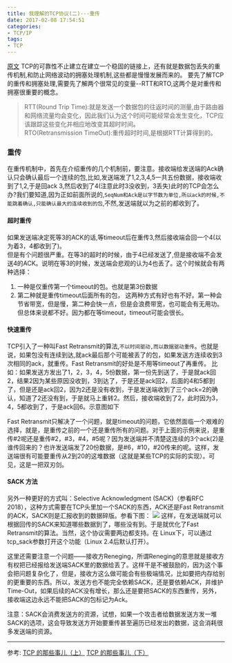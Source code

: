 ```yaml
---
title: 我理解的TCP协议(二)---重传
date: 2017-02-08 17:54:51
categories: 
- TCP/IP
tags:
- TCP
---
```

[原文](http://coolshell.cn/articles/11564.html)
TCP的可靠性不止建立在建立一个稳固的链接上，还有就是数据包丢失的重传机制,和防止网络波动的拥塞处理机制,这些都是慢慢发展而来的。
要先了解TCP的重传和拥塞处理,需要先了解两个很常见的变量--RTT和RTO,这两个是对重传和拥塞很重要的概念。
>RTT(Round Trip Time):就是发送一个数据包的往返时间的测量,由于路由器和网络流量均会变化，因此我们认为这个时间可能经常会发生变化，TCP应该跟踪这些变化并相应地改变其超时时间。  
>RTO(Retransmission TimeOut):重传超时时间,是根据RTT计算得到的。   

### 重传
在重传机制中，首先在介绍重传的几个机制前，要注意。接收端给发送端的Ack确认只会确认最后一个连续的包,比如,发送端发了1,2,3,4,5一共五份数据，接收端收到了1,2,于是回ack 3,然后收到了4(注意此时3没收到，3丢失)此时的TCP会怎么办?我们要知道,因为正如前面所说的,`SeqNum和Ack是以字节数为单位,所以ack的时候,不能跳着确认,只能确认最大的连续收到的包`,不然,发送端就以为之前的都收到了。
<!--more-->
#### 超时重传
如果发送端决定死等3的ACK的话,等timeout后在重传3,然后接收端会回一个4(以为着3，4都收到了)。  
但是有个问题很严重。在等3的超时的时候，由于4已经发送了,但是接收端不会发送4的ACK。说明在等3的时候，发送端会悲观的认为4也丢了。这个时候就会有两种选择：
1. 一种是仅重传第一个timeout的包。也就是第3份数据
2. 第二种就是重传timeout后面所有的包，
这两种方式有好也有不好。第一种会节省带宽，但是慢，第二种会快一点，但是会浪费带宽，也可能会有无用功。但总体来说都不好。因为都在等timeout，timeout可能会很长。
#### 快速重传
TCP引入了一种叫Fast Retransmit的算法,`不以时间驱动,而以数据驱动重传`。也就是说，如果包没有连续到达,就ack最后那个可能被丢了的包，如果发送方连续收到3次相同的ack，就重传。Fast Retransmit的好处是不用等timeout了再重传。
比如：如果发送方发出了1，2，3，4，5份数据，第一份先到送了，于是就ack回2，结果2因为某些原因没收到，3到达了，于是还是ack回2，后面的4和5都到了，但是还是ack回2，因为2还是没有收到，于是发送端收到了三个ack=2的确认，知道了2还没有到，于是就马上重转2。然后，接收端收到了2，此时因为3，4，5都收到了，于是ack回6。示意图如下

Fast Retransmit只解决了一个问题，就是timeout的问题，它依然面临一个艰难的选择，就是，是重传之前的一个还是重传所有的问题。对于上面的示例来说，是重传#2呢还是重传#2，#3，#4，#5呢？因为发送端并不清楚这连续的3个ack(2)是谁传回来的？也许发送端发了20份数据，是#6，#10，#20传来的呢。这样，发送端很有可能要重传从2到20的这堆数据（这就是某些TCP的实际的实现）。可见，这是一把双刃剑。
#### SACK 方法
另外一种更好的方式叫：Selective Acknowledgment (SACK)（参看RFC 2018），这种方式需要在TCP头里加一个SACK的东西，ACK还是Fast Retransmit的ACK，SACK则是汇报收到的数据碎版。参看下图：
![](http://ofa8x9gy9.bkt.clouddn.com/%E8%B6%85%E6%97%B6%E9%87%8D%E4%BC%A0--SACK.png)
这样，在发送端就可以根据回传的SACK来知道哪些数据到了，哪些没有到。于是就优化了Fast Retransmit的算法。当然，这个协议需要两边都支持。在 Linux下，可以通过tcp_sack参数打开这个功能（Linux 2.4后默认打开）。

这里还需要注意一个问题——接收方Reneging，所谓Reneging的意思就是接收方有权把已经报给发送端SACK里的数据给丢了。这样干是不被鼓励的，因为这个事会把问题复杂化了，但是，接收方这么做可能会有些极端情况，比如要把内存给别的更重要的东西。所以，发送方也不能完全依赖SACK，还是要依赖ACK，并维护Time-Out，如果后续的ACK没有增长，那么还是要把SACK的东西重传，另外，接收端这边永远不能把SACK的包标记为Ack。

注意：SACK会消费发送方的资源，试想，如果一个攻击者给数据发送方发一堆SACK的选项，这会导致发送方开始要重传甚至遍历已经发出的数据，这会消耗很多发送端的资源。

----  
参考:
[TCP 的那些事儿（上）](http://coolshell.cn/articles/11564.html)
[TCP 的那些事儿（下）](http://coolshell.cn/articles/11609.html)
